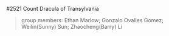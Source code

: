 #2521 Count Dracula of Transylvania 
> group members: 
> Ethan Marlow; 
> Gonzalo Ovalles Gomez; 
> Weilin(Sunny) Sun; 
> Zhaocheng(Barry) Li
